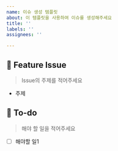 ```yaml
---
name: 이슈 생성 템플릿
about: 이 템플릿을 사용하여 이슈를 생성해주세요
title: ''
labels: ''
assignees: ''

---
```


## 🔔 Feature Issue
> Issue의 주제를 적어주세요
- 주제


## 📜 To-do
> 해야 할 일을 적어주세요
- [ ] 해야할 일1
